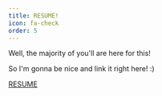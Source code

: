```yaml
---
title: RESUME!
icon: fa-check
order: 5
---
```


Well, the majority of you'll are here for this! 

So I'm gonna be nice and link it right here! :)

[RESUME](https://www.google.com "Google's Homepage")
